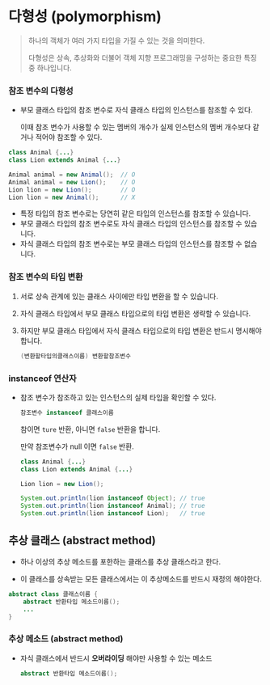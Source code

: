 # 다형성 (polymorphism)

> 하나의 객체가 여러 가지 타입을 가질 수 있는 것을 의미한다.
>
> 다형성은 상속, 추상화와 더불어 객체 지향 프로그래밍을 구성하는 중요한 특징 중 하나입니다.



### 참조 변수의 다형성

- 부모 클래스 타입의 참조 변수로 자식 클래스 타입의 인스턴스를 참조할 수 있다.

  이때 참조 변수가 사용할 수 있는 멤버의 개수가 실제 인스턴스의 멤버 개수보다 같거나 적어야 참조할 수 있다.

```java
class Animal {...}
class Lion extends Animal {...}

Animal animal = new Animal();  // O
Animal animal = new Lion();    // O
Lion lion = new Lion();        // O
Lion lion = new Animal();      // X
```

- 특정 타입의 참조 변수로는 당연히 같은 타입의 인스턴스를 참조할 수 있습니다.
- 부모 클래스 타입의 참조 변수로도 자식 클래스 타입의 인스턴스를 참조할 수 있습니다.
- 자식 클래스 타입의 참조 변수로는 부모 클래스 타입의 인스턴스를 참조할 수 없습니다.



### 참조 변수의 타입 변환

1. 서로 상속 관계에 있는 클래스 사이에만 타입 변환을 할 수 있습니다.

2. 자식 클래스 타입에서 부모 클래스 타입으로의 타입 변환은 생략할 수 있습니다.

3. 하지만 부모 클래스 타입에서 자식 클래스 타입으로의 타입 변환은 반드시 명시해야 합니다.

   ```java
   (변환할타입의클래스이름) 변환할참조변수
   ```

   

### instanceof 연산자

- 참조 변수가 참조하고 있는 인스턴스의 실제 타입을 확인할 수 있다.

  ```java
  참조변수 instanceof 클래스이름
  ```

  참이면 `ture` 반환, 아니면 `false` 반환을 합니다.

  만약 참조변수가 null 이면 `false` 반환.

  ```java
  class Animal {...}
  class Lion extends Animal {...}
  
  Lion lion = new Lion();
  
  System.out.println(lion instanceof Object); // true
  System.out.println(lion instanceof Animal); // true
  System.out.println(lion instanceof Lion);   // true
  ```

  



## 추상 클래스 (abstract method)

- 하나 이상의 추상 메소드를 포한하는 클래스를 추상 클래스라고 한다.

- 이 클래스를 상속받는 모든 클래스에서는 이 추상메소드를 반드시 재정의 해야한다.

```java
abstract class 클래스이름 {
    abstract 반환타입 메소드이름();
  	...
}
```



### 추상 메소드 (abstract method)

- 자식 클래스에서 반드시 **오버라이딩** 해야만 사용할 수 있는 메소드

  ```java
  abstract 반환타입 메소드이름();
  ```

